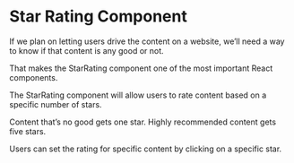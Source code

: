 # Star Rating Component

If we plan on letting users drive the content on a website, we’ll need a way to know if that content is any good or not.

That makes the StarRating component one of the most important React components.

The StarRating component will allow users to rate content based on a specific number of stars.

Content that’s no good gets one star. Highly recommended content gets five stars.

Users can set the rating for specific content by clicking on a specific star.
